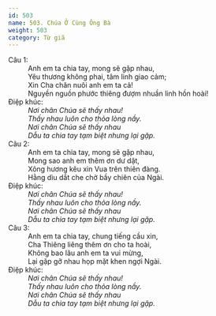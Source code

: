 ```yaml
---
id: 503
name: 503. Chúa Ở Cùng Ông Bà
weight: 503
category: Từ giã
---
```

<dl><dt>Câu 1:</dt><dd data-verse="1">Anh em ta chia tay, mong sẽ gặp nhau, <br/>Yêu thương không phai, tâm linh giao cảm; <br/>Xin Cha chăn nuôi anh em ta cả! <br/>Nguyền nguồn phước thiêng đượm nhuần linh hồn hoài! </dd><dt>Điệp khúc:</dt><dd data-chorus="1"><em>Nơi chân Chúa sẽ thấy nhau! <br/>Thấy nhau luôn cho thỏa lòng nầy. <br/>Nơi chân Chúa sẽ thấy nhau <br/>Dẫu ta chia tay tạm biệt nhưng lại gặp. </em></dd><dt>Câu 2:</dt><dd data-verse="2"> Anh em ta chia tay, mong sẽ gặp nhau, <br/>Mong sao anh em thêm ơn dư dật, <br/>Xông hương kêu xin Vua trên thiên đàng. <br/>Hằng dìu dắt che chở bầy chiên của Ngài. </dd><dt>Điệp khúc:</dt><dd data-chorus="1"><em>Nơi chân Chúa sẽ thấy nhau! <br/>Thấy nhau luôn cho thỏa lòng nầy. <br/>Nơi chân Chúa sẽ thấy nhau <br/>Dẫu ta chia tay tạm biệt nhưng lại gặp. </em></dd><dt>Câu 3:</dt><dd data-verse="3">Anh em ta chia tay, chung tiếng cầu xin, <br/>Cha Thiêng liêng thêm ơn cho ta hoài, <br/>Không bao lâu anh em ta vui mừng, <br/>Lại gặp gỡ nhau họp mặt khen ngợi Ngài. </dd><dt>Điệp khúc:</dt><dd data-chorus="1"><em>Nơi chân Chúa sẽ thấy nhau! <br/>Thấy nhau luôn cho thỏa lòng nầy. <br/>Nơi chân Chúa sẽ thấy nhau <br/>Dẫu ta chia tay tạm biệt nhưng lại gặp. </em></dd></dl>

